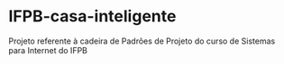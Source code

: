 # IFPB-casa-inteligente
Projeto referente à cadeira de Padrões de Projeto do curso de Sistemas para Internet do IFPB
